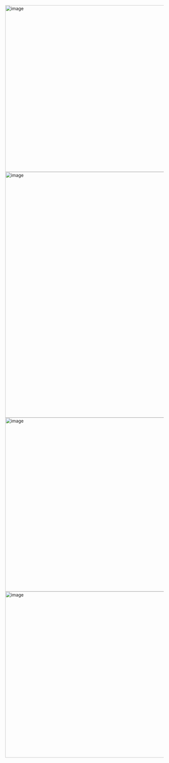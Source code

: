 <img width="893" height="530" alt="image" src="https://github.com/user-attachments/assets/3058b07e-dcdd-4770-af49-32353f2217e5" />
<img width="893" height="781" alt="image" src="https://github.com/user-attachments/assets/9e463a32-1472-4bec-8f52-3b09dcd39536" />
<img width="893" height="553" alt="image" src="https://github.com/user-attachments/assets/f5ce099c-f215-4de1-804d-72f8749b1601" />
<img width="893" height="528" alt="image" src="https://github.com/user-attachments/assets/31947ccc-fe68-45fe-aee2-b166d9b773a7" />

